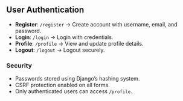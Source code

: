 ## User Authentication

- **Register**: `/register` → Create account with username, email, and password.
- **Login**: `/login` → Login with credentials.
- **Profile**: `/profile` → View and update profile details.
- **Logout**: `/logout` → Logout securely.

### Security
- Passwords stored using Django’s hashing system.
- CSRF protection enabled on all forms.
- Only authenticated users can access `/profile`.
